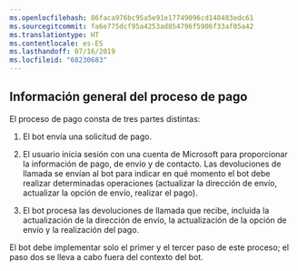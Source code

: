 ```yaml
---
ms.openlocfilehash: 86faca976bc95a5e91e17749096cd148483edc61
ms.sourcegitcommit: fa6e775dcf95a4253ad854796f5906f33af05a42
ms.translationtype: HT
ms.contentlocale: es-ES
ms.lasthandoff: 07/16/2019
ms.locfileid: "68230683"
---
```

## <a name="payment-process-overview"></a>Información general del proceso de pago

El proceso de pago consta de tres partes distintas:

1. El bot envía una solicitud de pago.

2. El usuario inicia sesión con una cuenta de Microsoft para proporcionar la información de pago, de envío y de contacto. Las devoluciones de llamada se envían al bot para indicar en qué momento el bot debe realizar determinadas operaciones (actualizar la dirección de envío, actualizar la opción de envío, realizar el pago).

3. El bot procesa las devoluciones de llamada que recibe, incluida la actualización de la dirección de envío, la actualización de la opción de envío y la realización del pago. 

El bot debe implementar solo el primer y el tercer paso de este proceso; el paso dos se lleva a cabo fuera del contexto del bot. 
